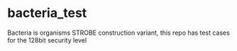 # bacteria_test
Bacteria is organisms STROBE construction variant, this repo has test cases for the 128bit security level
